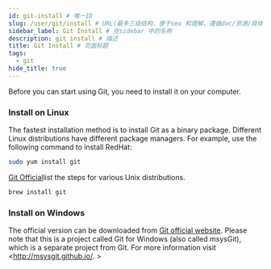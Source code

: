 ```yaml
---
id: git-install # 唯一ID
slug: /user/git/install # URL(最多三级结构，便于seo 和理解，遵循doc/资源/具体说明项 的原则)
sidebar_label: Git Install # 在sidebar 中的名称
description: git install # 描述
title: Git Install # 页面标题
tags:
  - git
hide_title: true
---
```



Before you can start using Git, you need to install it on your computer.

### Install on Linux

The fastest installation method is to install Git as a binary package. Different Linux distributions have different package managers. For example, use the following command to install RedHat:

```bash
sudo yum install git
```

[Git Official](https://git-scm.com/download/linux?spm=a2c4g.11186623.0.0.44ce7a8bWW9Tkt)list the steps for various Unix distributions.

```bash
brew install git
```

### Install on Windows

The official version can be downloaded from [Git official website](https://git-scm.com/download?spm=a2c4g.11186623.0.0.44ce7a8bWW9Tkt). Please note that this is a project called Git for Windows (also called msysGit), which is a separate project from Git. For more information visit <<http://msysgit.github.io/>. >
